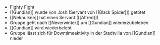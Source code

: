 - Fighty Fight
- [[Gundian]] wurde von Josh (Servant von [[Black Spider]]) getötet
- [[Neknulkee]] hat einen Servant ([[Alfred]])
- Gruppe geht nach [[Neverwinter]] um [[Gundian]] wiederzubeleben
- [[Gundian]] wird wiederbelebt
- Gruppe lässt sich für Downtimeaktivity in der Stadtvilla von [[Gundian]] nieder